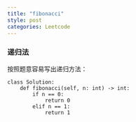 ```yaml
---
title: "fibonacci"
style: post
categories: Leetcode
---
```


### 递归法

按照题意容易写出递归方法：

```python3
class Solution:
    def fibonacci(self, n: int) -> int:
        if n == 0:
            return 0
        elif n == 1:
            return 1
```
